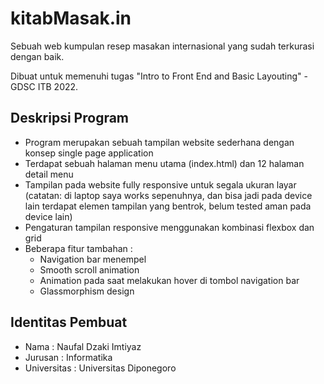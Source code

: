 # kitabMasak.in
Sebuah web kumpulan resep masakan internasional yang sudah terkurasi dengan baik.

Dibuat untuk memenuhi tugas "Intro to Front End and Basic Layouting" - GDSC ITB 2022.

## Deskripsi Program
- Program merupakan sebuah tampilan website sederhana dengan konsep single page application
- Terdapat sebuah halaman menu utama (index.html) dan 12 halaman detail menu
- Tampilan pada website fully responsive untuk segala ukuran layar 
(catatan: di laptop saya works sepenuhnya, dan bisa jadi pada device lain terdapat elemen tampilan yang bentrok, belum tested aman pada device lain)
- Pengaturan tampilan responsive menggunakan kombinasi flexbox dan grid
- Beberapa fitur tambahan :
  - Navigation bar menempel
  - Smooth scroll animation
  - Animation pada saat melakukan hover di tombol navigation bar
  - Glassmorphism design

## Identitas Pembuat
- Nama : Naufal Dzaki Imtiyaz
- Jurusan : Informatika
- Universitas : Universitas Diponegoro
